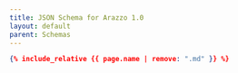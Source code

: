 ```yaml
---
title: JSON Schema for Arazzo 1.0
layout: default
parent: Schemas
---
```


```json
{% include_relative {{ page.name | remove: ".md" }} %}
```
